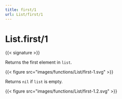 ```yaml
---
title: first/1
url: List/first/1
---
```


# List.first/1

{{< signature >}}

Returns the first element in `list`.

{{< figure src="images/functions/List/first-1.svg" >}}

Returns `nil` if `list` is empty.

{{< figure src="images/functions/List/first-1.2.svg" >}}